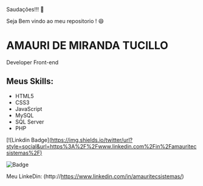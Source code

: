 Saudações!!! 👋

Seja Bem vindo ao meu repositorio ! 😄
<!--
**AmauriMT/AmauriMT** is a ✨ _special_ ✨ repository because its `README.md` (this file) appears on your GitHub profile.

Here are some ideas to get you started:

- 🔭 I’m currently working on ...
- 🌱 I’m currently learning ...
- 👯 I’m looking to collaborate on ...
- 🤔 I’m looking for help with ...
- 💬 Ask me about ...
- 📫 How to reach me: ...
- 😄 Pronouns: ...
- ⚡ Fun fact: ...
-->

# AMAURI DE MIRANDA TUCILLO

Developer Front-end

## Meus Skills:
* HTML5
* CSS3
* JavaScript
* MySQL
* SQL Server
* PHP 


[![Linkdin Badge][(https://img.shields.io/twitter/url?style=social&url=https%3A%2F%2Fwww.linkedin.com%2Fin%2Famauritecsistemas%2F)](https://twitter.com/intent/tweet?text=Wow:&url=https%3A%2F%2Fwww.linkedin.com%2Ffeed%2F)

![Badge](https://img.shields.io/static/v1?label=react&message=framework&color=blue&style=for-the-badge&logo=REACT)


Meu LinkeDin: (http://https://www.linkedin.com/in/amauritecsistemas/) 

